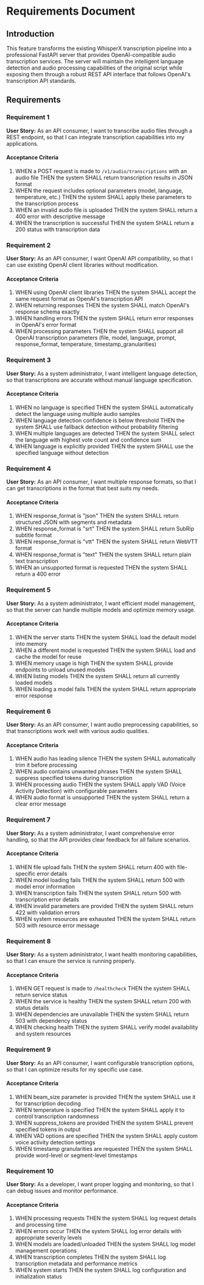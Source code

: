 # Requirements Document

## Introduction

This feature transforms the existing WhisperX transcription pipeline into a professional FastAPI server that provides OpenAI-compatible audio transcription services. The server will maintain the intelligent language detection and audio processing capabilities of the original script while exposing them through a robust REST API interface that follows OpenAI's transcription API standards.

## Requirements

### Requirement 1

**User Story:** As an API consumer, I want to transcribe audio files through a REST endpoint, so that I can integrate transcription capabilities into my applications.

#### Acceptance Criteria

1. WHEN a POST request is made to `/v1/audio/transcriptions` with an audio file THEN the system SHALL return transcription results in JSON format
2. WHEN the request includes optional parameters (model, language, temperature, etc.) THEN the system SHALL apply these parameters to the transcription process
3. WHEN an invalid audio file is uploaded THEN the system SHALL return a 400 error with descriptive message
4. WHEN the transcription is successful THEN the system SHALL return a 200 status with transcription data

### Requirement 2

**User Story:** As an API consumer, I want OpenAI API compatibility, so that I can use existing OpenAI client libraries without modification.

#### Acceptance Criteria

1. WHEN using OpenAI client libraries THEN the system SHALL accept the same request format as OpenAI's transcription API
2. WHEN returning responses THEN the system SHALL match OpenAI's response schema exactly
3. WHEN handling errors THEN the system SHALL return error responses in OpenAI's error format
4. WHEN processing parameters THEN the system SHALL support all OpenAI transcription parameters (file, model, language, prompt, response_format, temperature, timestamp_granularities)

### Requirement 3

**User Story:** As a system administrator, I want intelligent language detection, so that transcriptions are accurate without manual language specification.

#### Acceptance Criteria

1. WHEN no language is specified THEN the system SHALL automatically detect the language using multiple audio samples
2. WHEN language detection confidence is below threshold THEN the system SHALL use fallback detection without probability filtering
3. WHEN multiple languages are detected THEN the system SHALL select the language with highest vote count and confidence sum
4. WHEN language is explicitly provided THEN the system SHALL use the specified language without detection

### Requirement 4

**User Story:** As an API consumer, I want multiple response formats, so that I can get transcriptions in the format that best suits my needs.

#### Acceptance Criteria

1. WHEN response_format is "json" THEN the system SHALL return structured JSON with segments and metadata
2. WHEN response_format is "srt" THEN the system SHALL return SubRip subtitle format
3. WHEN response_format is "vtt" THEN the system SHALL return WebVTT format
4. WHEN response_format is "text" THEN the system SHALL return plain text transcription
5. WHEN an unsupported format is requested THEN the system SHALL return a 400 error

### Requirement 5

**User Story:** As a system administrator, I want efficient model management, so that the server can handle multiple models and optimize memory usage.

#### Acceptance Criteria

1. WHEN the server starts THEN the system SHALL load the default model into memory
2. WHEN a different model is requested THEN the system SHALL load and cache the model for reuse
3. WHEN memory usage is high THEN the system SHALL provide endpoints to unload unused models
4. WHEN listing models THEN the system SHALL return all currently loaded models
5. WHEN loading a model fails THEN the system SHALL return appropriate error response

### Requirement 6

**User Story:** As an API consumer, I want audio preprocessing capabilities, so that transcriptions work well with various audio qualities.

#### Acceptance Criteria

1. WHEN audio has leading silence THEN the system SHALL automatically trim it before processing
2. WHEN audio contains unwanted phrases THEN the system SHALL suppress specified tokens during transcription
3. WHEN processing audio THEN the system SHALL apply VAD (Voice Activity Detection) with configurable parameters
4. WHEN audio format is unsupported THEN the system SHALL return a clear error message

### Requirement 7

**User Story:** As a system administrator, I want comprehensive error handling, so that the API provides clear feedback for all failure scenarios.

#### Acceptance Criteria

1. WHEN file upload fails THEN the system SHALL return 400 with file-specific error details
2. WHEN model loading fails THEN the system SHALL return 500 with model error information
3. WHEN transcription fails THEN the system SHALL return 500 with transcription error details
4. WHEN invalid parameters are provided THEN the system SHALL return 422 with validation errors
5. WHEN system resources are exhausted THEN the system SHALL return 503 with resource error message

### Requirement 8

**User Story:** As a system administrator, I want health monitoring capabilities, so that I can ensure the service is running properly.

#### Acceptance Criteria

1. WHEN GET request is made to `/healthcheck` THEN the system SHALL return service status
2. WHEN the service is healthy THEN the system SHALL return 200 with status details
3. WHEN dependencies are unavailable THEN the system SHALL return 503 with dependency status
4. WHEN checking health THEN the system SHALL verify model availability and system resources

### Requirement 9

**User Story:** As an API consumer, I want configurable transcription options, so that I can optimize results for my specific use case.

#### Acceptance Criteria

1. WHEN beam_size parameter is provided THEN the system SHALL use it for transcription decoding
2. WHEN temperature is specified THEN the system SHALL apply it to control transcription randomness
3. WHEN suppress_tokens are provided THEN the system SHALL prevent specified tokens in output
4. WHEN VAD options are specified THEN the system SHALL apply custom voice activity detection settings
5. WHEN timestamp granularities are requested THEN the system SHALL provide word-level or segment-level timestamps

### Requirement 10

**User Story:** As a developer, I want proper logging and monitoring, so that I can debug issues and monitor performance.

#### Acceptance Criteria

1. WHEN processing requests THEN the system SHALL log request details and processing time
2. WHEN errors occur THEN the system SHALL log error details with appropriate severity levels
3. WHEN models are loaded/unloaded THEN the system SHALL log model management operations
4. WHEN transcription completes THEN the system SHALL log transcription metadata and performance metrics
5. WHEN system starts THEN the system SHALL log configuration and initialization status
